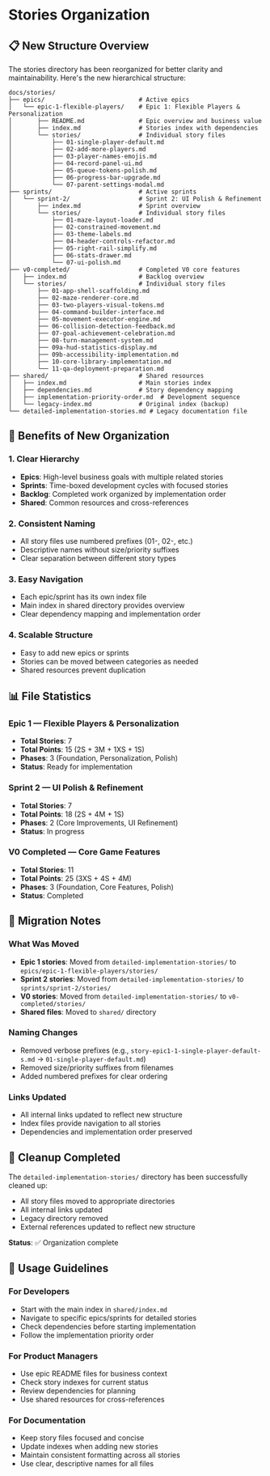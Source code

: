 # Stories Organization

## 📋 New Structure Overview

The stories directory has been reorganized for better clarity and maintainability. Here's the new hierarchical structure:

```
docs/stories/
├── epics/                          # Active epics
│   └── epic-1-flexible-players/    # Epic 1: Flexible Players & Personalization
│       ├── README.md               # Epic overview and business value
│       ├── index.md                # Stories index with dependencies
│       └── stories/                # Individual story files
│           ├── 01-single-player-default.md
│           ├── 02-add-more-players.md
│           ├── 03-player-names-emojis.md
│           ├── 04-record-panel-ui.md
│           ├── 05-queue-tokens-polish.md
│           ├── 06-progress-bar-upgrade.md
│           └── 07-parent-settings-modal.md
├── sprints/                        # Active sprints
│   └── sprint-2/                   # Sprint 2: UI Polish & Refinement
│       ├── index.md                # Sprint overview
│       └── stories/                # Individual story files
│           ├── 01-maze-layout-loader.md
│           ├── 02-constrained-movement.md
│           ├── 03-theme-labels.md
│           ├── 04-header-controls-refactor.md
│           ├── 05-right-rail-simplify.md
│           ├── 06-stats-drawer.md
│           └── 07-ui-polish.md
├── v0-completed/                   # Completed V0 core features
│   ├── index.md                    # Backlog overview
│   └── stories/                    # Individual story files
│       ├── 01-app-shell-scaffolding.md
│       ├── 02-maze-renderer-core.md
│       ├── 03-two-players-visual-tokens.md
│       ├── 04-command-builder-interface.md
│       ├── 05-movement-executor-engine.md
│       ├── 06-collision-detection-feedback.md
│       ├── 07-goal-achievement-celebration.md
│       ├── 08-turn-management-system.md
│       ├── 09a-hud-statistics-display.md
│       ├── 09b-accessibility-implementation.md
│       ├── 10-core-library-implementation.md
│       └── 11-qa-deployment-preparation.md
├── shared/                         # Shared resources
│   ├── index.md                    # Main stories index
│   ├── dependencies.md             # Story dependency mapping
│   ├── implementation-priority-order.md  # Development sequence
│   └── legacy-index.md             # Original index (backup)
└── detailed-implementation-stories.md # Legacy documentation file
```

## 🎯 Benefits of New Organization

### 1. **Clear Hierarchy**
- **Epics**: High-level business goals with multiple related stories
- **Sprints**: Time-boxed development cycles with focused stories
- **Backlog**: Completed work organized by implementation order
- **Shared**: Common resources and cross-references

### 2. **Consistent Naming**
- All story files use numbered prefixes (01-, 02-, etc.)
- Descriptive names without size/priority suffixes
- Clear separation between different story types

### 3. **Easy Navigation**
- Each epic/sprint has its own index file
- Main index in shared directory provides overview
- Clear dependency mapping and implementation order

### 4. **Scalable Structure**
- Easy to add new epics or sprints
- Stories can be moved between categories as needed
- Shared resources prevent duplication

## 📊 File Statistics

### Epic 1 — Flexible Players & Personalization
- **Total Stories**: 7
- **Total Points**: 15 (2S + 3M + 1XS + 1S)
- **Phases**: 3 (Foundation, Personalization, Polish)
- **Status**: Ready for implementation

### Sprint 2 — UI Polish & Refinement
- **Total Stories**: 7
- **Total Points**: 18 (2S + 4M + 1S)
- **Phases**: 2 (Core Improvements, UI Refinement)
- **Status**: In progress

### V0 Completed — Core Game Features
- **Total Stories**: 11
- **Total Points**: 25 (3XS + 4S + 4M)
- **Phases**: 3 (Foundation, Core Features, Polish)
- **Status**: Completed

## 🔄 Migration Notes

### What Was Moved
- **Epic 1 stories**: Moved from `detailed-implementation-stories/` to `epics/epic-1-flexible-players/stories/`
- **Sprint 2 stories**: Moved from `detailed-implementation-stories/` to `sprints/sprint-2/stories/`
- **V0 stories**: Moved from `detailed-implementation-stories/` to `v0-completed/stories/`
- **Shared files**: Moved to `shared/` directory

### Naming Changes
- Removed verbose prefixes (e.g., `story-epic1-1-single-player-default-s.md` → `01-single-player-default.md`)
- Removed size/priority suffixes from filenames
- Added numbered prefixes for clear ordering

### Links Updated
- All internal links updated to reflect new structure
- Index files provide navigation to all stories
- Dependencies and implementation order preserved

## 🧹 Cleanup Completed

The `detailed-implementation-stories/` directory has been successfully cleaned up:
- All story files moved to appropriate directories
- All internal links updated
- Legacy directory removed
- External references updated to reflect new structure

**Status**: ✅ Organization complete

## 📝 Usage Guidelines

### For Developers
- Start with the main index in `shared/index.md`
- Navigate to specific epics/sprints for detailed stories
- Check dependencies before starting implementation
- Follow the implementation priority order

### For Product Managers
- Use epic README files for business context
- Check story indexes for current status
- Review dependencies for planning
- Use shared resources for cross-references

### For Documentation
- Keep story files focused and concise
- Update indexes when adding new stories
- Maintain consistent formatting across all stories
- Use clear, descriptive names for all files

